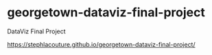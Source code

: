 # georgetown-dataviz-final-project
DataViz Final Project


https://stephlacouture.github.io/georgetown-dataviz-final-project/
